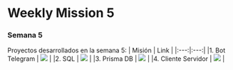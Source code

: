 # Weekly Mission 5
### Semana 5

Proyectos desarrollados en la semana 5:
| Misión | Link |
|:---:|:---:|
|1. Bot Telegram | <a href="https://github.com/gomez50057/Fizzbuzz" target="_blank"><img src="https://img.shields.io/badge/🔗link-PRACTICA1-blue?style=for-the-badge"></a> |
|2. SQL | <a href="https://github.com/LaunchX-InnovaccionVirtual/MissionNodeJS/blob/main/semanas/semana_5/sql.md" target="_blank"><img src="https://img.shields.io/badge/🔗link-PRACTICA2-blue?style=for-the-badge"></a> |
|3. Prisma DB | <a href="https://github.com/gomez50057/Prisma-DB" target="_blank"><img src="https://img.shields.io/badge/🔗link-PRACTICA3-blue?style=for-the-badge"></a> |
|4. Cliente Servidor | <a href="https://github.com/gomez50057/client-launchx" target="_blank"><img src="https://img.shields.io/badge/🔗link-PRACTICA4-blue?style=for-the-badge"></a> |
